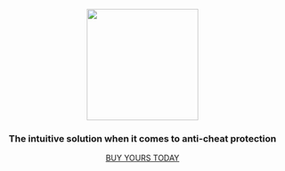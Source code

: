 <p align="center"><img src='https://vagdedes.com/.images/spartan/logo.png' width='200' height='200'></p> 

### <div align="center">The intuitive solution when it comes to anti-cheat protection</div>
<div align="center"><a href='https://builtbybit.com/resources/bundle/730'>BUY YOURS TODAY</a></div>

